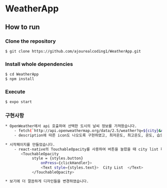 # WeatherApp

## How to run

### Clone the repository

```bash
$ git clone https://github.com/ajourealcoding1/WeatherApp.git
```

### Install whole dependencies

```bash
$ cd WeatherApp
$ npm install
```

### Execute

```bash
$ expo start
```

### 구현사항

```bash
* OpenWeather에서 api 호출하여 선택한 도시의 날씨 정보를 가져왔습니다.
    - fetch(`http://api.openweathermap.org/data/2.5/weather?q=${city}&APPID={APPID}`)
    - description에 따른 icon도 나오도록 구현하였고, 최저온도, 최고온도, 온도, 습도 정보를 가져와 화면에 띄웠습니다.
   
* 시작페이지를 만들었습니다.
    - react-native의 TouchableOpacity를 사용하여 버튼을 눌렀을 때 city list 페이지로 넘어가도록 하였습니다.
       <TouchableOpacity
            style = {styles.button}
                onPress={clickHandler}>
                <Text style={styles.text}>  City List  </Text>
            </TouchableOpacity>

* 보기에 더 깔끔하게 디자인들을 변경하였습니다.
```
